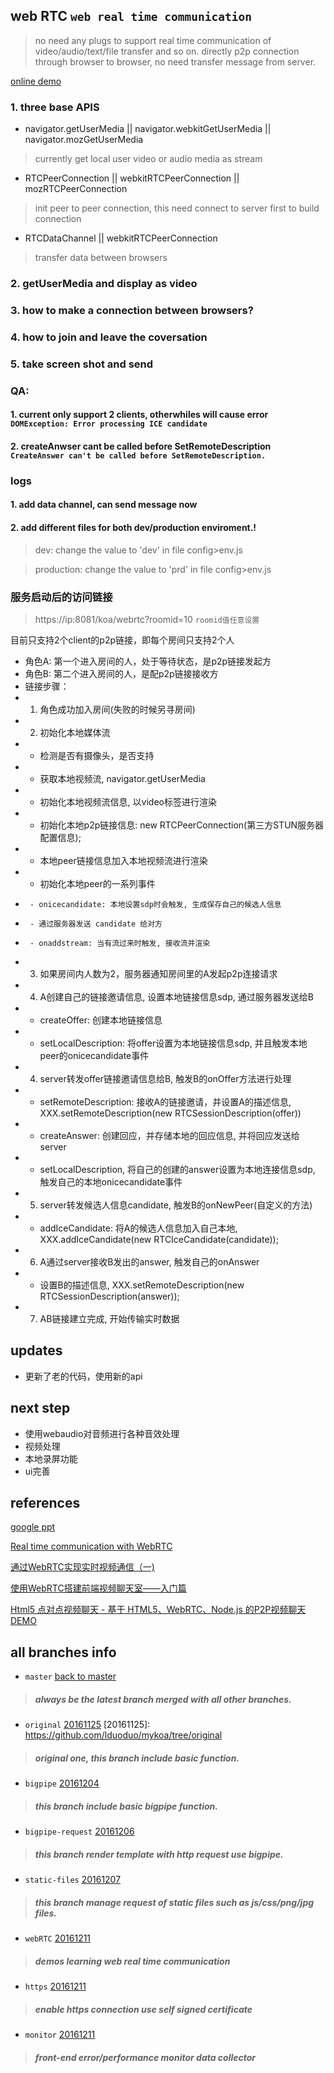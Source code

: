 ## web RTC `web real time communication`
> no need any plugs to support real time communication of video/audio/text/file transfer and so on.
> directly p2p connection through browser to browser, no need transfer message from server.

[online demo](https://ldodo.cc/koa/webrtc)
### 1. three base APIS
+ navigator.getUserMedia || navigator.webkitGetUserMedia || navigator.mozGetUserMedia
 > currently get local user video or audio media as stream

+ RTCPeerConnection || webkitRTCPeerConnection || mozRTCPeerConnection
 > init peer to peer connection, this need connect to server first to build connection 

+ RTCDataChannel || webkitRTCPeerConnection
 > transfer data between browsers


### 2. getUserMedia and display as video
### 3. how to make a connection between browsers?
### 4. how to join and leave the coversation
### 5. take screen shot and send

### QA:
#### 1. current only support 2 clients, otherwhiles will cause error `DOMException: Error processing ICE candidate`
#### 2. createAnwser cant be called before SetRemoteDescription `CreateAnswer can't be called before SetRemoteDescription.`

### logs
#### 1. add data channel, can send message now
#### 2. add different files for both dev/production enviroment.!
> dev: change the value to 'dev' in file config>env.js

> production: change the value to 'prd' in file config>env.js

### 服务启动后的访问链接

> https://ip:8081/koa/webrtc?roomid=10 `roomid值任意设置`


目前只支持2个client的p2p链接，即每个房间只支持2个人
 * 角色A: 第一个进入房间的人，处于等待状态，是p2p链接发起方
 * 角色B: 第二个进入房间的人，是配p2p链接接收方
 * 链接步骤：
 * 1. 角色成功加入房间(失败的时候另寻房间)
 * 2. 初始化本地媒体流
 *    - 检测是否有摄像头，是否支持
 *    - 获取本地视频流, navigator.getUserMedia
 *    - 初始化本地视频流信息, 以video标签进行渲染
 *    - 初始化本地p2p链接信息: new RTCPeerConnection(第三方STUN服务器配置信息);
 *    - 本地peer链接信息加入本地视频流进行渲染
 *    - 初始化本地peer的一系列事件
 *      - onicecandidate: 本地设置sdp时会触发, 生成保存自己的候选人信息
 *      - 通过服务器发送 candidate 给对方
 *      - onaddstream: 当有流过来时触发, 接收流并渲染
 * 3. 如果房间内人数为2，服务器通知房间里的A发起p2p连接请求
 * 4. A创建自己的链接邀请信息, 设置本地链接信息sdp, 通过服务器发送给B
 *    - createOffer: 创建本地链接信息
 *    - setLocalDescription: 将offer设置为本地链接信息sdp, 并且触发本地peer的onicecandidate事件
 * 4. server转发offer链接邀请信息给B, 触发B的onOffer方法进行处理
 *    - setRemoteDescription: 接收A的链接邀请，并设置A的描述信息, XXX.setRemoteDescription(new RTCSessionDescription(offer))
 *    - createAnswer: 创建回应，并存储本地的回应信息, 并将回应发送给server
 *    - setLocalDescription, 将自己的创建的answer设置为本地连接信息sdp, 触发自己的本地onicecandidate事件
 * 5. server转发候选人信息candidate, 触发B的onNewPeer(自定义的方法)
 *    - addIceCandidate: 将A的候选人信息加入自己本地, XXX.addIceCandidate(new RTCIceCandidate(candidate));
 * 6. A通过server接收B发出的answer, 触发自己的onAnswer
 *    - 设置B的描述信息, XXX.setRemoteDescription(new RTCSessionDescription(answer));
 * 7. AB链接建立完成, 开始传输实时数据

## updates
+ 更新了老的代码，使用新的api

## next step
+ 使用webaudio对音频进行各种音效处理
+ 视频处理
+ 本地录屏功能
+ ui完善


## references
[google ppt](http://io13webrtc.appspot.com/#1)

[Real time communication with WebRTC](https://codelabs.developers.google.com/codelabs/webrtc-web/#3)

[通过WebRTC实现实时视频通信（一)](https://www.oschina.net/question/156697_172887)

[使用WebRTC搭建前端视频聊天室——入门篇](https://segmentfault.com/a/1190000000436544)

[Html5 点对点视频聊天 - 基于 HTML5、WebRTC、Node.js 的P2P视频聊天DEMO](https://www.linyuting.cn/gerenrizhi/webrtc-p2pusermedia.html)


## all branches info

+ `master` [back to master](https://github.com/lduoduo/mykoa)
 > ##### always be the latest branch merged with all other branches.

+ `original` [20161125](https://github.com/lduoduo/mykoa/tree/original)
[20161125]: https://github.com/lduoduo/mykoa/tree/original
 > ##### original one, this branch include basic function.
 
+ `bigpipe` [20161204](https://github.com/lduoduo/mykoa/tree/bigpipe)
 > ##### this branch include basic bigpipe function.

+ `bigpipe-request` [20161206](https://github.com/lduoduo/mykoa/tree/bigpipe-request)
 > ##### this branch render template with http request use bigpipe.

+ `static-files` [20161207](https://github.com/lduoduo/mykoa/tree/static-files)
 > ##### this branch manage request of static files such as js/css/png/jpg files.

+ `webRTC` [20161211](https://github.com/lduoduo/mykoa/tree/webRTC)
 > ##### demos learning web real time communication

+ `https` [20161211](https://github.com/lduoduo/mykoa/tree/https)
 > ##### enable https connection use self signed certificate

+ `monitor` [20161211](https://github.com/lduoduo/mykoa/tree/monitor)
 > ##### front-end error/performance monitor data collector

